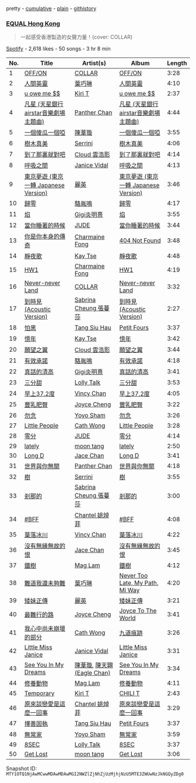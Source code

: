 pretty - [cumulative](/playlists/cumulative/37i9dQZF1DX6W1YbI0Nbnc.md) - [plain](/playlists/plain/37i9dQZF1DX6W1YbI0Nbnc) - [githistory](https://github.githistory.xyz/mackorone/spotify-playlist-archive/blob/main/playlists/plain/37i9dQZF1DX6W1YbI0Nbnc)

### [EQUAL Hong Kong](https://open.spotify.com/playlist/37i9dQZF1DX6W1YbI0Nbnc)

> 一起感受香港製造的女聲力量！\(cover: COLLAR\)

[Spotify](https://open.spotify.com/user/spotify) - 2,618 likes - 50 songs - 3 hr 8 min

| No. | Title | Artist(s) | Album | Length |
|---|---|---|---|---|
| 1 | [OFF/ON](https://open.spotify.com/track/1k4epQqpbGkyIm3O6bRALu) | [COLLAR](https://open.spotify.com/artist/1IlMpBkrZ4Na4S9fOcuN3f) | [OFF/ON](https://open.spotify.com/album/2rbid0M6p0FaDplPh5ey6P) | 3:28 |
| 2 | [人間英靈](https://open.spotify.com/track/7oNv5d0pYrSzIiYA5fRydi) | [葉巧琳](https://open.spotify.com/artist/48tRNx6mDy91ETezlPgihs) | [人間英靈](https://open.spotify.com/album/1yzycSWu0g8BCJ63E5m9sj) | 4:10 |
| 3 | [u owe me $$](https://open.spotify.com/track/1suYIEpjPMDs8b8ouSWfV7) | [Kiri T](https://open.spotify.com/artist/1gpUtHqrKRAEy8w7ojs8l5) | [u owe me $$](https://open.spotify.com/album/45ws2OGii3pGImgyhePhBC) | 2:37 |
| 4 | [凡星 \(天星銀行airstar音樂劇場主題曲\)](https://open.spotify.com/track/7eZJLfMQ5mDtejHitRkzRf) | [Panther Chan](https://open.spotify.com/artist/3jS58yKkLzOd8S8IHyCsEm) | [凡星 \(天星銀行airstar音樂劇場主題曲\)](https://open.spotify.com/album/5f1R2DOR0cLJlUmpO1gtjC) | 4:44 |
| 5 | [一個傻瓜一個啞](https://open.spotify.com/track/0VlWjFvXbxqOYruXnE675K) | [陳葦璇](https://open.spotify.com/artist/0nA2s878rKSluSrpBTpABm) | [一個傻瓜一個啞](https://open.spotify.com/album/3yu6YCKuwt1CQRN4nYei1H) | 3:55 |
| 6 | [樹木真美](https://open.spotify.com/track/3V62hqp8AIqkSfr8Ys2lzP) | [Serrini](https://open.spotify.com/artist/0u3m5Sy2zsq4Gk0aduH9s7) | [樹木真美](https://open.spotify.com/album/24gJxtIlfZDK6SnR2MiuiU) | 4:06 |
| 7 | [到了那裏就對吧](https://open.spotify.com/track/21ENVTzs1QqHLn8bNygoGD) | [Cloud 雲浩影](https://open.spotify.com/artist/4LM4l7LiE1ulVQ32zZTtJk) | [到了那裏就對吧](https://open.spotify.com/album/6AIYlSiFW4giKz0GWlLhxE) | 4:14 |
| 8 | [呼吸之間](https://open.spotify.com/track/1eVGIJZMTyms9dpWI70aJi) | [Janice Vidal](https://open.spotify.com/artist/68gYAqni9tSrACmLCp4qoM) | [呼吸之間](https://open.spotify.com/album/2W6R3leFpPzSrZLkF7oFJR) | 4:13 |
| 9 | [東京夢遊 \(東京一轉 Japanese Version\)](https://open.spotify.com/track/5o4KlQR1SDK6A2ux7hJE33) | [麗英](https://open.spotify.com/artist/0Ikg5QGqfXvrtaSosMFruS) | [東京夢遊 \(東京一轉 Japanese Version\)](https://open.spotify.com/album/5AL0bGaBBTRVw7bPD9cb2c) | 3:46 |
| 10 | [歸零](https://open.spotify.com/track/7axP3vilxbXHd1cv6eRqp7) | [駱胤鳴](https://open.spotify.com/artist/4x0AqvSUmkoazJYSz9q4wq) | [歸零](https://open.spotify.com/album/4qqcdAk38QXTenIwAo4ezW) | 4:17 |
| 11 | [焰](https://open.spotify.com/track/4nKDougYpys5mubDgbO5rb) | [Gigi炎明熹](https://open.spotify.com/artist/7McwvS0kWbED0fxl6orCjA) | [焰](https://open.spotify.com/album/6j6Q2Chk9OvMHOcsCtmiKt) | 3:55 |
| 12 | [當你睡著的時候](https://open.spotify.com/track/5cq3lcOJi4CU14LmSJL8Lv) | [JUDE](https://open.spotify.com/artist/0fs8Z11YQwRDEhdgRXoi4q) | [當你睡著的時候](https://open.spotify.com/album/6dilfUvZmJlag4W2UGv424) | 3:44 |
| 13 | [你是你本身的傳奇](https://open.spotify.com/track/5uMkdWf1H6JEcpcdnPOSZM) | [Charmaine Fong](https://open.spotify.com/artist/1DgBVE3lCnC7Osg9zpAt6N) | [404 Not Found](https://open.spotify.com/album/4xl2rRkillqFASqckMIjLy) | 3:48 |
| 14 | [靜夜歌](https://open.spotify.com/track/7uVPQnJIh2x4J3UOZSELYN) | [Kay Tse](https://open.spotify.com/artist/6XtWdWAC7rNqXwbs8hGqP9) | [靜夜歌](https://open.spotify.com/album/6GZ1SDblzNaLfcMerPxgRJ) | 4:48 |
| 15 | [HW1](https://open.spotify.com/track/7CbFYLWp5WI3K9p57d1X9w) | [Charmaine Fong](https://open.spotify.com/artist/1DgBVE3lCnC7Osg9zpAt6N) | [HW1](https://open.spotify.com/album/27olYw9kfefaxM2oqtXhbg) | 4:19 |
| 16 | [Never\-never Land](https://open.spotify.com/track/2MKENhpdJ8egUGHl6EWG5F) | [COLLAR](https://open.spotify.com/artist/1IlMpBkrZ4Na4S9fOcuN3f) | [Never\-never Land](https://open.spotify.com/album/1rMS9dyJwf4mPubmsoGhh4) | 3:32 |
| 17 | [到時見 \(Acoustic Version\)](https://open.spotify.com/track/23I26HyXJO6i9PH8BJKpQL) | [Sabrina Cheung 張蔓莎](https://open.spotify.com/artist/5EFPewjksQrnI87VOsvFHh) | [到時見 \(Acoustic Version\)](https://open.spotify.com/album/1DnNwfhdTujJLKUSeGU4oY) | 2:27 |
| 18 | [怕黑](https://open.spotify.com/track/4jO2OsxutgsDsedqUs2sYL) | [Tang Siu Hau](https://open.spotify.com/artist/01LAw9Av7Zcg01A8McfGYB) | [Petit Fours](https://open.spotify.com/album/2Cs7d4bQgWBkdb3YZnOm2P) | 3:37 |
| 19 | [憶年](https://open.spotify.com/track/5uxCNlVVR6Y5knXfooC8Yr) | [Kay Tse](https://open.spotify.com/artist/6XtWdWAC7rNqXwbs8hGqP9) | [憶年](https://open.spotify.com/album/1aukOJN5KfQmvudlbgVmby) | 3:42 |
| 20 | [願望之翼](https://open.spotify.com/track/21Kzm94SbTfBWfnAgcK02E) | [Cloud 雲浩影](https://open.spotify.com/artist/4LM4l7LiE1ulVQ32zZTtJk) | [願望之翼](https://open.spotify.com/album/21OfoQE1oqFyCNaccSVAW8) | 3:44 |
| 21 | [有效承諾](https://open.spotify.com/track/2sUGlTZO6Ptq0gDHZixhti) | [駱胤鳴](https://open.spotify.com/artist/4x0AqvSUmkoazJYSz9q4wq) | [有效承諾](https://open.spotify.com/album/61VT2iErazRvdepgOuM3B3) | 4:18 |
| 22 | [真話的清高](https://open.spotify.com/track/0wW3KdmRH7K4ruByXTi4Xv) | [Gigi炎明熹](https://open.spotify.com/artist/7McwvS0kWbED0fxl6orCjA) | [真話的清高](https://open.spotify.com/album/54R99UaKuQwZCB4T0yV7FK) | 3:41 |
| 23 | [三分甜](https://open.spotify.com/track/2KAUjZ3n3UmaRveXMvzgUu) | [Lolly Talk](https://open.spotify.com/artist/58mVHcSF3eyFFKomq28iRr) | [三分甜](https://open.spotify.com/album/68v7jR4cAvUiyzK7oL7HnI) | 3:53 |
| 24 | [早上37.2度](https://open.spotify.com/track/0xPuqKHf6Cchdi3jkjuyTR) | [Vincy Chan](https://open.spotify.com/artist/1ehwpBADazgPy9ypV77FMx) | [早上37.2度](https://open.spotify.com/album/0cQ4ghlPaRQXjZQ8P84tBW) | 4:05 |
| 25 | [豐乳肥臀](https://open.spotify.com/track/3vTqHdQVYMVMuwd5V9vi4W) | [Joyce Cheng](https://open.spotify.com/artist/1y4HuOPsPuo8bBIzk5CXsV) | [豐乳肥臀](https://open.spotify.com/album/6A6LiVhR7vhRqJktCLMskX) | 3:22 |
| 26 | [勿念](https://open.spotify.com/track/7jo1ash37IUB5NyviV7ajO) | [Yoyo Sham](https://open.spotify.com/artist/2OrCYFzQYE1TmevdYARnU1) | [勿念](https://open.spotify.com/album/09P4na1xZen1gwM63oVMGH) | 3:26 |
| 27 | [Little People](https://open.spotify.com/track/0Nzl9k3vQTjRh9f5VtG135) | [Cath Wong](https://open.spotify.com/artist/2Kym4g2CjFyRO3Hx3phNEM) | [Little People](https://open.spotify.com/album/268ylRyADnzi0BddwI0g03) | 3:28 |
| 28 | [零分](https://open.spotify.com/track/1HsWdmLSDdDel2Dl6ctSO2) | [JUDE](https://open.spotify.com/artist/0fs8Z11YQwRDEhdgRXoi4q) | [零分](https://open.spotify.com/album/3zoLfk3WSy0E3PEWb8S7nn) | 4:14 |
| 29 | [lately](https://open.spotify.com/track/0xEpNvwICCpdZU6i2h0GUr) | [moon tang](https://open.spotify.com/artist/51ZhiTtynrHq7tD4xfGZV7) | [lately](https://open.spotify.com/album/69k19hsB1YmW23a7Z5fHqf) | 2:50 |
| 30 | [Long D](https://open.spotify.com/track/3tzjn5ILVuHc4eSLTH60lY) | [Jace Chan](https://open.spotify.com/artist/1SCaQu3jTbcKIjy8aC7KHa) | [Long D](https://open.spotify.com/album/3SGir5Xnex2E02jNYAzRnr) | 3:41 |
| 31 | [世界與你無關](https://open.spotify.com/track/0cQT5SMEAKDUac4VmeDrdH) | [Panther Chan](https://open.spotify.com/artist/3jS58yKkLzOd8S8IHyCsEm) | [世界與你無關](https://open.spotify.com/album/2U6rtxyPmUCjqtRS1zfipL) | 4:18 |
| 32 | [樹](https://open.spotify.com/track/2QYGFCVQTALeyYGNvKHn9T) | [Serrini](https://open.spotify.com/artist/0u3m5Sy2zsq4Gk0aduH9s7) | [樹](https://open.spotify.com/album/4RcQZBChNpUMXKcJmF5ErJ) | 3:55 |
| 33 | [剎那的](https://open.spotify.com/track/5fWhLh6uQV0BPTHdL9oKSX) | [Sabrina Cheung 張蔓莎](https://open.spotify.com/artist/5EFPewjksQrnI87VOsvFHh) | [剎那的](https://open.spotify.com/album/3IaNjSRQfoCKfU9Ozorkmf) | 3:00 |
| 34 | [\#BFF](https://open.spotify.com/track/5VrbILRmANTTIhWT3Pob06) | [Chantel 姚焯菲](https://open.spotify.com/artist/1MlkzLE28NFMVQZpydkBsq) | [\#BFF](https://open.spotify.com/album/6sImQjecKXNjZlkljV5TKM) | 4:08 |
| 35 | [葉落冰川](https://open.spotify.com/track/3jxj7O93SLRCAsBIviq3IH) | [Vincy Chan](https://open.spotify.com/artist/1ehwpBADazgPy9ypV77FMx) | [葉落冰川](https://open.spotify.com/album/05XwwNdSaXEovmHokmE53P) | 4:22 |
| 36 | [沒有無緣無故的恨](https://open.spotify.com/track/6YI4OXOVtZ29Rc7GxOI4sY) | [Jace Chan](https://open.spotify.com/artist/1SCaQu3jTbcKIjy8aC7KHa) | [沒有無緣無故的恨](https://open.spotify.com/album/3UugGjG8QfPiwvBDbRuhL8) | 3:45 |
| 37 | [鐵樹](https://open.spotify.com/track/0Z8hG73RgpWQPNVwUZ4PEE) | [Mag Lam](https://open.spotify.com/artist/2fTmvcWWFIP66KlIvWlnlL) | [鐵樹](https://open.spotify.com/album/2p42OI546sS20ZabQhBCvu) | 4:12 |
| 38 | [難道我還未夠難](https://open.spotify.com/track/6LOP8nbFXFydvDELLs1uss) | [葉巧琳](https://open.spotify.com/artist/48tRNx6mDy91ETezlPgihs) | [Never Too Late, My Path, Mi Way](https://open.spotify.com/album/3tXW0dL5F856wvxxZ1BYPA) | 4:20 |
| 39 | [矮妹正傳](https://open.spotify.com/track/6KtWgqqyD4XFJDdOewkg1u) | [麗英](https://open.spotify.com/artist/0Ikg5QGqfXvrtaSosMFruS) | [矮妹正傳](https://open.spotify.com/album/2OqTqhAmWnMHJH3hzD2me3) | 3:21 |
| 40 | [最難行的路](https://open.spotify.com/track/2VxhivipIOgAvnUw7KVha2) | [Joyce Cheng](https://open.spotify.com/artist/1y4HuOPsPuo8bBIzk5CXsV) | [Joyce To The World](https://open.spotify.com/album/7cFAV4DrbsYVLtLxVknIQF) | 3:41 |
| 41 | [我心中尚未崩壞的部分](https://open.spotify.com/track/6BymbyJEEn85vcJnr5aAkR) | [Cath Wong](https://open.spotify.com/artist/2Kym4g2CjFyRO3Hx3phNEM) | [九道痕跡](https://open.spotify.com/album/6QFTcrYF9rFdZ6uyXTWVPu) | 3:26 |
| 42 | [Little Miss Janice](https://open.spotify.com/track/22EE8dhOA8t2XSPMYiQSWi) | [Janice Vidal](https://open.spotify.com/artist/68gYAqni9tSrACmLCp4qoM) | [Little Miss Janice](https://open.spotify.com/album/5d14ViywYO9XTuIVwM4wZ7) | 3:31 |
| 43 | [See You In My Dreams](https://open.spotify.com/track/5ALwgwji40DXsZzTzTyTOY) | [陳葦璇](https://open.spotify.com/artist/0nA2s878rKSluSrpBTpABm), [陳天翺 \(Eagle Chan\)](https://open.spotify.com/artist/7y1HEU7mmCwwtLo3d8pbrk) | [See You In My Dreams](https://open.spotify.com/album/17L0DfUqEwExKh5FCIJFCP) | 3:34 |
| 44 | [修養動物](https://open.spotify.com/track/3gEclAuA5BZASJXkqubeJP) | [Mag Lam](https://open.spotify.com/artist/2fTmvcWWFIP66KlIvWlnlL) | [修養動物](https://open.spotify.com/album/74P05iBehlh9oJaiL2kgh2) | 4:11 |
| 45 | [Temporary](https://open.spotify.com/track/4m8YKBc6vv2KDatDGmKGx0) | [Kiri T](https://open.spotify.com/artist/1gpUtHqrKRAEy8w7ojs8l5) | [CHILI T](https://open.spotify.com/album/6zyVqxhbcRIa7nCyUobInO) | 2:43 |
| 46 | [原來談戀愛是這麼一回事](https://open.spotify.com/track/6TJOXAyqTtq6Xvk1qHoleJ) | [Chantel 姚焯菲](https://open.spotify.com/artist/1MlkzLE28NFMVQZpydkBsq) | [原來談戀愛是這麼一回事](https://open.spotify.com/album/41qU1Np9lsLmB0o1e4sQql) | 3:29 |
| 47 | [擇善固執](https://open.spotify.com/track/6eNVvM7s2vjWYBodtMpHsZ) | [Tang Siu Hau](https://open.spotify.com/artist/01LAw9Av7Zcg01A8McfGYB) | [Petit Fours](https://open.spotify.com/album/2Cs7d4bQgWBkdb3YZnOm2P) | 3:37 |
| 48 | [無常家](https://open.spotify.com/track/5HE9tB9RHyoHVMdpOQmOHs) | [Yoyo Sham](https://open.spotify.com/artist/2OrCYFzQYE1TmevdYARnU1) | [無常家](https://open.spotify.com/album/7GsVzjPuZJbKrbeEgqR23h) | 3:59 |
| 49 | [8SEC](https://open.spotify.com/track/5iUu6TerlD7QGVeJyXRd3r) | [Lolly Talk](https://open.spotify.com/artist/58mVHcSF3eyFFKomq28iRr) | [8SEC](https://open.spotify.com/album/4Rej6saAxyu8MQD21E8QeN) | 3:37 |
| 50 | [Get Lost](https://open.spotify.com/track/6T5h25GMtJWOhGcObvjlHq) | [moon tang](https://open.spotify.com/artist/51ZhiTtynrHq7tD4xfGZV7) | [Get Lost](https://open.spotify.com/album/0xie7ofeyXxvtFqPgvnSIv) | 3:06 |

Snapshot ID: `MTY1OTQ1NjAwMCwwMDAwMDAwMGI2NWZlZjNhZjUzMjhjNzU5MTE3ZWUwNzJkNGQyZDg0`
